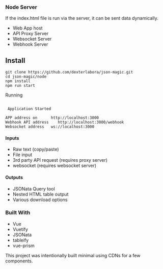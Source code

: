 ### Node Server 

If the index.html file is run via the server, it can be sent data dynamically.

- Web App host
- API Proxy Server
- Websocket Server
- Webhook Server

## Install 

```
git clone https://github.com/dexterlabora/json-magic.git
cd json-magic/node
npm install
npm run start
```


Running

```

 Application Started 

APP address on      http://localhost:3000
Webhook API address    http://localhost:3000/webhook
Websocket address   ws://localhost:3000

```

#### Inputs
- Raw text (copy/paste)
- File input
- 3rd party API request (requires proxy server)
- websocket (requires websocket server)

#### Outputs
- JSONata Query tool
- Nested HTML table output
- Various download options


### Built With

- Vue
- Vuetify
- JSONata
- tableify
- vue-prism

This project was intentionally built minimal using CDNs for a few components.